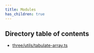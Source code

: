 ```yaml
---
title: Modules
has_children: true
---
```


<h2 class="text-delta">Directory table of contents</h2>

- [three/utils/tabulate-array.ts](/gg-web-engine/modules/three/utils/tabulate-array.ts)
